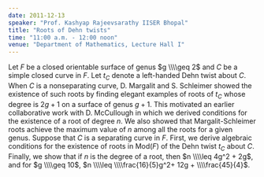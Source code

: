 ```yaml
---
date: 2011-12-13
speaker: "Prof. Kashyap Rajeevsarathy IISER Bhopal"
title: "Roots of Dehn twists"
time: "11:00 a.m. - 12:00 noon" 
venue: "Department of Mathematics, Lecture Hall I"
---
```

Let $F$ be a closed orientable surface of genus $g \\\\geq 2$ and $C$ be a simple closed curve in $F$. Let $t_C$ denote a left-handed Dehn twist about $C$. When $C$ is a nonseparating curve, D. Margalit and S. Schleimer showed the existence of such roots by finding elegant examples of roots of $t_C$ whose degree is $2g + 1$ on a surface of genus $g + 1$. This motivated an earlier collaborative work with D. McCullough in which we derived conditions for the existence of a root of degree $n$. We also showed that Margalit-Schleimer roots achieve the maximum value of $n$ among all the roots for a given genus. Suppose that $C$ is a separating curve in $F$. First, we derive algebraic conditions for the existence of roots in Mod$(F)$ of the Dehn twist $t_C$ about $C$. Finally, we show that if $n$ is the degree of a root, then $n \\\\leq 4g^2 + 2g$, and for $g \\\\geq 10$, $n \\\\leq \\\\frac{16}{5}g^2+ 12g + \\\\frac{45}{4}$.
